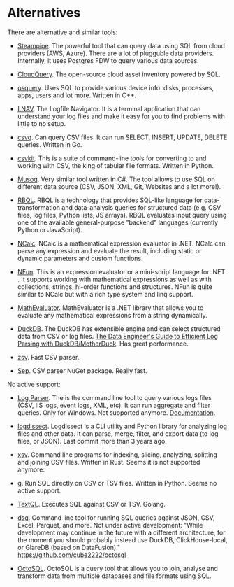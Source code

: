 # Alternatives

There are alternative and similar tools:

- [Steampipe](https://steampipe.io/). The powerful tool that can query data using SQL from cloud providers (AWS, Azure). There are a lot of plugguble data providers. Internally, it uses Postgres FDW to query various data sources.

- [CloudQuery](https://www.cloudquery.io/). The open-source cloud asset inventory powered by SQL.

- [osquery](https://osquery.io/). Uses SQL to provide various device info: disks, processes, apps, users and lot more. Written in C++.

- [LNAV](https://github.com/tstack/lnav). The Logfile Navigator. It is a terminal application that can understand your log files and make it easy for you to find problems with little to no setup.

- [csvq](https://mithrandie.github.io/csvq/). Can query CSV files. It can run SELECT, INSERT, UPDATE, DELETE queries. Written in Go.

- [csvkit](https://github.com/wireservice/csvkit/). This is a suite of command-line tools for converting to and working with CSV, the king of tabular file formats. Written in Python.

- [Musoq](https://github.com/Puchaczov/Musoq). Very similar tool written in C#. The tool allows to use SQL on different data source (CSV, JSON, XML, Git, Websites and a lot more!).

- [RBQL](https://rbql.org). RBQL is a technology that provides SQL-like language for data-transformation and data-analysis queries for structured data (e.g. CSV files, log files, Python lists, JS arrays). RBQL evaluates input query using one of the available general-purpose "backend" languages (currently Python or JavaScript).

- [NCalc](https://github.com/ncalc/ncalc). NCalc is a mathematical expression evaluator in .NET. NCalc can parse any expression and evaluate the result, including static or dynamic parameters and custom functions.

- [NFun](https://github.com/tmteam/NFun). This is an expression evaluator or a mini-script language for .NET . It supports working with mathematical expressions as well as with collections, strings, hi-order functions and structures. NFun is quite similar to NCalc but with a rich type system and linq support.

- [MathEvaluator](https://github.com/AntonovAnton/math.evaluation). MathEvaluator is a .NET library that allows you to evaluate any mathematical expressions from a string dynamically.

- [DuckDB](https://duckdb.org). The DuckDB has extensible engine and can select structured data from CSV or log files. [The Data Engineer's Guide to Efficient Log Parsing with DuckDB/MotherDuck](https://motherduck.com/blog/json-log-analysis-duckdb-motherduck/). Has great performance.

- [zsv](https://github.com/liquidaty/zsv). Fast CSV parser.

- [Sep](https://github.com/nietras/Sep). CSV parser NuGet package. Really fast.

No active support:

- [Log Parser](https://www.microsoft.com/en-us/download/details.aspx?id=24659). The is the command line tool to query various logs files (CSV, IIS logs, event logs, XML, etc). It can run aggregate and filter queries. Only for Windows. Not supported anymore. [Documentation](https://documentation.help/Log-Parser/index.htm).

- [logdissect](https://github.com/dogoncouch/logdissect/). Logdissect is a CLI utility and Python library for analyzing log files and other data. It can parse, merge, filter, and export data (to log files, or JSON). Last commit more than 3 years ago.

- [xsv](https://github.com/BurntSushi/xsv/). Command line programs for indexing, slicing, analyzing, splitting and joining CSV files. Written in Rust. Seems it is not supported anymore.

- [q](https://harelba.github.io/q/). Run SQL directly on CSV or TSV files. Written in Python. Seems no active support.

- [TextQL](https://github.com/dinedal/textql). Executes SQL against CSV or TSV. Golang.

- [dsq](https://github.com/multiprocessio/dsq). Command line tool for running SQL queries against JSON, CSV, Excel, Parquet, and more. Not under active development: "While development may continue in the future with a different architecture, for the moment you should probably instead use DuckDB, ClickHouse-local, or GlareDB (based on DataFusion)."
https://github.com/cube2222/octosql

- [OctoSQL](https://github.com/cube2222/octosql). OctoSQL is a query tool that allows you to join, analyse and transform data from multiple databases and file formats using SQL.

